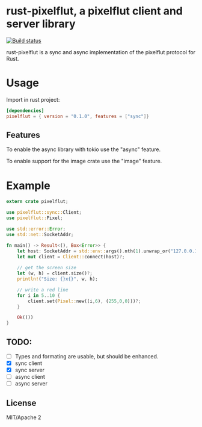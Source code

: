 # rust-pixelflut, a pixelflut client and server library

[![Build status](https://api.travis-ci.org/rappet/rust-pixelflut.png)](https://travis-ci.org/rappet/rust-pixelflut)


rust-pixelflut is a sync and async implementation of the pixelflut protocol for Rust.

# Usage
Import in rust project:

```toml
[dependencies]                                                                  
pixelflut = { version = "0.1.0", features = ["sync"]}
```

## Features
To enable the async library with tokio use the "async" feature.

To enable support for the image crate use the "image" feature.

# Example

```rust
extern crate pixelflut;

use pixelflut::sync::Client;
use pixelflut::Pixel;

use std::error::Error;
use std::net::SocketAddr;

fn main() -> Result<(), Box<Error>> {
    let host: SocketAddr = std::env::args().nth(1).unwrap_or("127.0.0.1:1337".to_string()).parse()?;
    let mut client = Client::connect(host)?;
    
    // get the screen size
    let (w, h) = client.size()?;
    println!("Size: {}x{}", w, h);

    // write a red line
    for i in 5..10 {
        client.set(Pixel::new((i,6), (255,0,0)))?;
    }

    Ok(())
}
```

## TODO:
- [ ] Types and formating are usable, but should be enhanced.
- [X] sync client
- [x] sync server
- [ ] async client
- [ ] async server

## License

MIT/Apache 2

